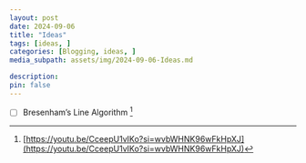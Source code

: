 ```yaml
---
layout: post
date: 2024-09-06
title: "Ideas"
tags: [ideas, ]
categories: [Blogging, ideas, ]
media_subpath: assets/img/2024-09-06-Ideas.md

description:  
pin: false
---
```


- [ ] Bresenham’s Line Algorithm [^link1]

[^link1]: [https://youtu.be/CceepU1vIKo?si=wvbWHNK96wFkHpXJ](https://youtu.be/CceepU1vIKo?si=wvbWHNK96wFkHpXJ)

